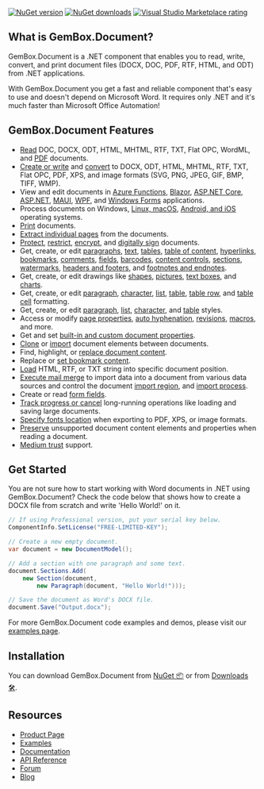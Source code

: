 [![NuGet version](https://img.shields.io/nuget/v/GemBox.Document?style=for-the-badge)](https://www.nuget.org/packages/GemBox.Document/) [![NuGet downloads](https://img.shields.io/nuget/dt/GemBox.Document?style=for-the-badge)](https://www.nuget.org/packages/GemBox.Document/) [![Visual Studio Marketplace rating](https://img.shields.io/visual-studio-marketplace/stars/GemBoxSoftware.GemBoxDocument?style=for-the-badge)](https://marketplace.visualstudio.com/items?itemName=GemBoxSoftware.GemBoxDocument)

## What is GemBox.Document?

GemBox.Document is a .NET component that enables you to read, write, convert, and print document files (DOCX, DOC, PDF, RTF, HTML, and ODT) from .NET applications.

With GemBox.Document you get a fast and reliable component that's easy to use and doesn't depend on Microsoft Word. It requires only .NET and it's much faster than Microsoft Office Automation!

## GemBox.Document Features

- [Read](https://www.gemboxsoftware.com/document/examples/c-sharp-vb-net-open-read-word-file/301) DOC, DOCX, ODT, HTML, MHTML, RTF, TXT, Flat OPC, WordML, and [PDF](https://www.gemboxsoftware.com/document/examples/c-sharp-read-extract-pdf-tables/305) documents.
- [Create or write](https://www.gemboxsoftware.com/document/examples/c-sharp-vb-net-create-write-word-file/302) and [convert](https://www.gemboxsoftware.com/document/examples/c-sharp-convert-word-to-pdf/304) to DOCX, ODT, HTML, MHTML, RTF, TXT, Flat OPC, PDF, XPS, and image formats (SVG, PNG, JPEG, GIF, BMP, TIFF, WMP).
- View and edit documents in [Azure Functions](https://www.gemboxsoftware.com/document/examples/create-word-pdf-on-azure-functions-app-service/5901), [Blazor](https://www.gemboxsoftware.com/document/examples/blazor-create-word/5602), [ASP.NET Core](https://www.gemboxsoftware.com/document/examples/asp-net-core-create-word-docx-pdf/5601), [ASP.NET](https://www.gemboxsoftware.com/document/examples/word-editor-asp-net-mvc/5102), [MAUI](https://www.gemboxsoftware.com/document/examples/create-word-file-maui/5802), [WPF](https://www.gemboxsoftware.com/document/examples/word-xpsdocument-wpf/5201), and [Windows Forms](https://www.gemboxsoftware.com/document/examples/word-editor-windows-forms/5301) applications.
- Process documents on Windows, [Linux, macOS](https://www.gemboxsoftware.com/document/examples/create-word-file-xamarin/5801), [Android, and iOS](https://www.gemboxsoftware.com/document/examples/create-word-file-xamarin/5801) operating systems.
- [Print](https://www.gemboxsoftware.com/document/examples/c-sharp-vb-net-print-word/351) documents.
- [Extract individual pages](https://www.gemboxsoftware.com/document/examples/extract-individual-pages/112) from the documents.
- [Protect](https://www.gemboxsoftware.com/document/examples/docx-write-protection/1101), [restrict](https://www.gemboxsoftware.com/document/examples/restrict-editing/1105), [encrypt](https://www.gemboxsoftware.com/document/examples/c-sharp-vb-net-docx-encryption/1102), and [digitally sign](https://www.gemboxsoftware.com/document/examples/c-sharp-vb-net-pdf-digital-signature/1104) documents.
- Get, create, or edit [paragraphs](https://www.gemboxsoftware.com/document/examples/c-sharp-vb-net-create-write-word-file/302), [text](https://www.gemboxsoftware.com/document/examples/c-sharp-vb-net-create-write-word-file/302), [tables](https://www.gemboxsoftware.com/document/examples/word-table/1201), [table of content](https://www.gemboxsoftware.com/document/examples/c-sharp-vb-net-create-update-word-toc/207), [hyperlinks](https://www.gemboxsoftware.com/document/examples/word-bookmarks-hyperlinks/204), [bookmarks](https://www.gemboxsoftware.com/document/examples/word-bookmarks-hyperlinks/204), [comments](https://www.gemboxsoftware.com/document/examples/word-comments/215), [fields](https://www.gemboxsoftware.com/document/examples/word-fields/206), [barcodes](https://www.gemboxsoftware.com/document/examples/generate-barcodes-qr-codes-csharp-vb-net/217), [content controls](https://www.gemboxsoftware.com/document/examples/content-controls/106), [sections](https://www.gemboxsoftware.com/document/examples/c-sharp-vb-net-create-write-word-file/302), [watermarks](https://www.gemboxsoftware.com/document/examples/word-watermarks/214), [headers and footers](https://www.gemboxsoftware.com/document/examples/word-header-footer/208), and [footnotes and endnotes](https://www.gemboxsoftware.com/document/examples/word-footnote-endnote/212).
- Get, create, or edit drawings like [shapes](https://www.gemboxsoftware.com/document/examples/word-shapes/203), [pictures](https://www.gemboxsoftware.com/document/examples/word-pictures/201), [text boxes](https://www.gemboxsoftware.com/document/examples/word-textboxes/202), and [charts](https://www.gemboxsoftware.com/document/examples/word-charts/213).
- Get, create, or edit [paragraph](https://www.gemboxsoftware.com/document/examples/word-paragraph-formatting/602), [character](https://www.gemboxsoftware.com/document/examples/word-character-formatting/601), [list](https://www.gemboxsoftware.com/document/examples/word-lists/603), [table](https://www.gemboxsoftware.com/document/examples/word-table-formatting/1204), [table row](https://www.gemboxsoftware.com/document/examples/word-table-formatting/1204), and [table cell](https://www.gemboxsoftware.com/document/examples/word-table-formatting/1204) formatting.
- Get, create, or edit [paragraph](https://www.gemboxsoftware.com/document/examples/word-styles/604), [list](https://www.gemboxsoftware.com/document/examples/word-lists/603), [character](https://www.gemboxsoftware.com/document/examples/word-styles/604), and [table](https://www.gemboxsoftware.com/document/examples/word-table-styles/1205) styles.
- Access or modify [page properties](https://www.gemboxsoftware.com/document/examples/word-page-setup/209), [auto hyphenation](https://www.gemboxsoftware.com/document/examples/auto-hyphenation/109), [revisions](https://www.gemboxsoftware.com/document/examples/word-track-changes/216), [macros](https://www.gemboxsoftware.com/document/examples/vba-macros/111), and more.
- Get and set [built-in and custom document properties](https://www.gemboxsoftware.com/document/examples/word-properties/211).
- [Clone](https://www.gemboxsoftware.com/document/examples/cloning/501) or [import](https://www.gemboxsoftware.com/document/examples/combine-word-file-c-sharp-vb-net/502) document elements between documents.
- Find, highlight, or [replace document content](https://www.gemboxsoftware.com/document/examples/c-sharp-vb-net-find-replace-word/405).
- Replace or [set bookmark content](https://www.gemboxsoftware.com/document/examples/c-sharp-vb-net-modify-word-bookmarks/102).
- [Load](https://www.gemboxsoftware.com/document/examples/c-sharp-vb-net-insert-html-rtf-to-word/403) HTML, RTF, or TXT string into specific document position.
- [Execute mail merge](https://www.gemboxsoftware.com/document/examples/c-sharp-vb-net-mail-merge-word/901) to import data into a document from various data sources and control the document [import region](https://www.gemboxsoftware.com/document/examples/mail-merge-ranges/903), and [import process](https://www.gemboxsoftware.com/document/examples/customize-mail-merge/904).
- Create or read [form fields](https://www.gemboxsoftware.com/document/examples/c-sharp-vb-net-create-word-form/701).
- [Track progress or cancel](https://www.gemboxsoftware.com/document/examples/progress-reporting-and-cancellation/108) long-running operations like loading and saving large documents.
- [Specify fonts location](https://www.gemboxsoftware.com/document/examples/private-fonts/103) when exporting to PDF, XPS, or image formats.
- [Preserve](https://www.gemboxsoftware.com/document/examples/word-preservation/1001) unsupported document content elements and properties when reading a document.
- [Medium trust](https://www.gemboxsoftware.com/document/examples/asp-net-create-generate-export-pdf-word/5101) support.

## Get Started

You are not sure how to start working with Word documents in .NET using GemBox.Document? Check the code below that shows how to create a DOCX file from scratch and write 'Hello World!' on it.

```csharp
// If using Professional version, put your serial key below.
ComponentInfo.SetLicense("FREE-LIMITED-KEY");

// Create a new empty document.
var document = new DocumentModel();

// Add a section with one paragraph and some text.
document.Sections.Add(
    new Section(document,
        new Paragraph(document, "Hello World!")));

// Save the document as Word's DOCX file.
document.Save("Output.docx");
```

For more GemBox.Document code examples and demos, please visit our [examples page](https://www.gemboxsoftware.com/document/examples/getting-started/801).

## Installation

You can download GemBox.Document from [NuGet 📦](https://www.nuget.org/packages/GemBox.Document/) or from [Downloads 🛠️](https://www.gemboxsoftware.com/document/downloads/).

## Resources

- [Product Page](https://www.gemboxsoftware.com/document)
- [Examples](https://www.gemboxsoftware.com/document/examples)
- [Documentation](https://www.gemboxsoftware.com/document/docs/introduction.html)
- [API Reference](https://www.gemboxsoftware.com/document/docs/GemBox.Document.html)
- [Forum](https://forum.gemboxsoftware.com/c/gembox-document/6)
- [Blog](https://www.gemboxsoftware.com/gembox-document)
